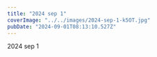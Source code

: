 ```yaml
---
title: "2024 sep 1"
coverImage: "../../images/2024-sep-1-k5OT.jpg"
pubDate: "2024-09-01T08:13:10.527Z"
---
```


2024 sep 1
